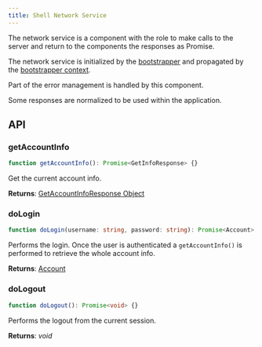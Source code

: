 ```yaml
---
title: Shell Network Service
---
```


The network service is a component with the role to make calls to the server and
return to the components the responses as Promise.

The network service is initialized by the [bootstrapper][3] and propagated by the
[bootstrapper context][4].

Part of the error management is handled by this component.

Some responses are normalized to be used within the application.

## API
### getAccountInfo
```typescript
function getAccountInfo(): Promise<GetInfoResponse> {}
```
Get the current account info.

**Returns**: [GetAccountInfoResponse Object][1]

### doLogin
```typescript
function doLogin(username: string, password: string): Promise<Account> {}
```
Performs the login. Once the user is authenticated a `getAccountInfo()` is performed to
retrieve the whole account info.

**Returns**: [Account][2]

### doLogout
```typescript
function doLogout(): Promise<void> {}
```
Performs the logout from the current session.

**Returns**: *void*

[1]: https://files.zimbra.com/docs/soap_api/8.8.15/api-reference/zimbraAccount/GetAccountInfo.html
[2]: architecture/classes/account.md
[3]: architecture/components/bootstrapper.md
[4]: architecture/components/bootstrapper.md#bootstrapper-context
